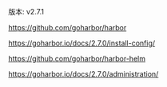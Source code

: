 
版本: v2.7.1

https://github.com/goharbor/harbor

https://goharbor.io/docs/2.7.0/install-config/

https://github.com/goharbor/harbor-helm

https://goharbor.io/docs/2.7.0/administration/